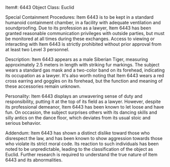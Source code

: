Item#: 6443
Object Class: Euclid

Special Containment Procedures:
Item 6443 is to be kept in a standard humanoid containment chamber, in a facility with adequate ventilation and soundproofing. 
Due to its profession as a lawyer, Item 6443 has been granted reasonable communication privileges with outside parties, but must be monitored at all times during these exchanges. 
Access to viewing or interacting with Item 6443 is strictly prohibited without prior approval from at least two Level 3 personnel.

Description:
Item 6443 appears as a male Siberian Tiger, measuring approximately 2.5 meters in length with striking fur markings. The subject wears a standard gas mask and a two-color band on its forehead, indicating its occupation as a lawyer. 
It's also worth noting that Item 6443 wears a red cross earring and goggles on its forehead, but the function and meaning of these accessories remain unknown. 

Personality:
Item 6443 displays an unwavering sense of duty and responsibility, putting it at the top of its field as a lawyer. However, despite its professional demeanor, Item 6443 has been known to let loose and have fun. 
On occasion, the subject surprises others with its dancing skills and silly antics on the dance floor, which deviates from its usual stoic and serious behavior. 

Addendum: 
Item 6443 has shown a distinct dislike toward those who disrespect the law, and has been known to show aggression towards those who violate its strict moral code. Its reaction to such individuals has been noted to be unpredictable, leading to the classification of the object as Euclid. 
Further research is required to understand the true nature of Item 6443 and its abnormalities.